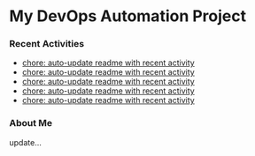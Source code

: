 # My DevOps Automation Project

### Recent Activities
<!-- activity:START -->
- [chore: auto-update readme with recent activity](https://github.com/kaigiii/mybowling-app/commit/a2f07a91fba3926ee96f42829f46562fafdc114f)
- [chore: auto-update readme with recent activity](https://github.com/kaigiii/mybowling-app/commit/36e645f6c6898b5800165582ae61e1ee12533249)
- [chore: auto-update readme with recent activity](https://github.com/kaigiii/mybowling-app/commit/d9c9f02a880aac2bbe4b1868cb211c9aaf0933f1)
- [chore: auto-update readme with recent activity](https://github.com/kaigiii/mybowling-app/commit/95979eca5c5b56545d20b8e174cd1b1932c2a01f)
- [chore: auto-update readme with recent activity](https://github.com/kaigiii/mybowling-app/commit/6d4bc6fbdbb1fa4e9f4a93d95b047ac062d6ee34)
<!-- activity:END -->

### About Me
<!-- MYLINKS:START -->
<!-- MYLINKS:END -->

update...
